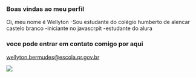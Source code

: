 ### Boas vindas ao meu perfil
 
 Oi, meu nome é Wellyton
-Sou estudante do colégio humberto de alencar castelo branco
-iniciante no javascrpit
-estudante do alura

### voce pode entrar em contato comigo por aqui
wellyton.bermudes@escola.pr.gov.br

![](https://media1.tenor.com/m/kOAJnYo9NcQAAAAC/gif.gif)
